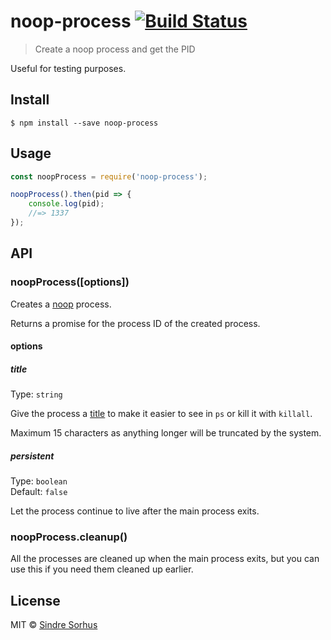 # noop-process [![Build Status](https://travis-ci.org/sindresorhus/noop-process.svg?branch=master)](https://travis-ci.org/sindresorhus/noop-process)

> Create a noop process and get the PID

Useful for testing purposes.


## Install

```
$ npm install --save noop-process
```


## Usage

```js
const noopProcess = require('noop-process');

noopProcess().then(pid => {
	console.log(pid);
	//=> 1337
});
```


## API

### noopProcess([options])

Creates a [noop](https://en.wikipedia.org/wiki/NOP) process.

Returns a promise for the process ID of the created process.

#### options

##### title

Type: `string`

Give the process a [title](https://nodejs.org/api/process.html#process_process_title) to make it easier to see in `ps` or kill it with `killall`.

Maximum 15 characters as anything longer will be truncated by the system.

##### persistent

Type: `boolean`  
Default: `false`

Let the process continue to live after the main process exits.

### noopProcess.cleanup()

All the processes are cleaned up when the main process exits, but you can use this if you need them cleaned up earlier.


## License

MIT © [Sindre Sorhus](http://sindresorhus.com)
